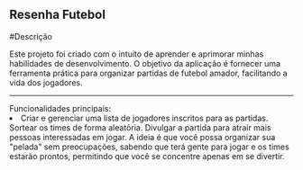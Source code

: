 ## Resenha Futebol
#Descrição
<p>Este projeto foi criado com o intuito de aprender e aprimorar minhas habilidades de desenvolvimento. O objetivo da aplicação é fornecer uma ferramenta prática para organizar partidas de futebol amador, facilitando a vida dos jogadores.

<hr>
Funcionalidades principais:
<li>Criar e gerenciar uma lista de jogadores inscritos para as partidas.
Sortear os times de forma aleatória.
Divulgar a partida para atrair mais pessoas interessadas em jogar.
A ideia é que você possa organizar sua "pelada" sem preocupações, sabendo que terá gente para jogar e os times estarão prontos, permitindo que você se concentre apenas em se divertir.

